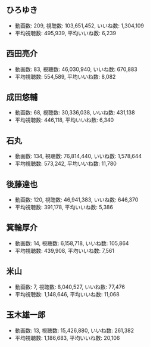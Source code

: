 ## ひろゆき

-   動画数: 209, 視聴数: 103,651,452, いいね数: 1,304,109
-   平均視聴数: 495,939, 平均いいね数: 6,239

## 西田亮介

-   動画数: 83, 視聴数: 46,030,940, いいね数: 670,883
-   平均視聴数: 554,589, 平均いいね数: 8,082

## 成田悠輔

-   動画数: 68, 視聴数: 30,336,038, いいね数: 431,138
-   平均視聴数: 446,118, 平均いいね数: 6,340

## 石丸

-   動画数: 134, 視聴数: 76,814,440, いいね数: 1,578,644
-   平均視聴数: 573,242, 平均いいね数: 11,780

## 後藤達也

-   動画数: 120, 視聴数: 46,941,383, いいね数: 646,370
-   平均視聴数: 391,178, 平均いいね数: 5,386

## 箕輪厚介

-   動画数: 14, 視聴数: 6,158,718, いいね数: 105,864
-   平均視聴数: 439,908, 平均いいね数: 7,561

## 米山

-   動画数: 7, 視聴数: 8,040,527, いいね数: 77,476
-   平均視聴数: 1,148,646, 平均いいね数: 11,068

## 玉木雄一郎

-   動画数: 13, 視聴数: 15,426,880, いいね数: 261,382
-   平均視聴数: 1,186,683, 平均いいね数: 20,106
